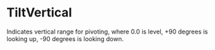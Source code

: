 TiltVertical
============

Indicates vertical range for pivoting, where 0.0 is level, +90 degrees is looking up, -90 degrees is looking down.
